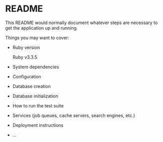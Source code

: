 # README

This README would normally document whatever steps are necessary to get the
application up and running.

Things you may want to cover:

* Ruby version

    Ruby v3.3.5

* System dependencies

* Configuration

* Database creation

* Database initialization

* How to run the test suite

* Services (job queues, cache servers, search engines, etc.)

* Deployment instructions

* ...
